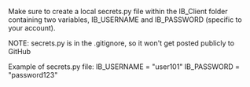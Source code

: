 Make sure to create a local secrets.py file within the IB_Client folder containing two variables, IB_USERNAME and IB_PASSWORD (specific to your account).

NOTE: secrets.py is in the .gitignore, so it won't get posted publicly to GitHub

Example of secrets.py file:
IB_USERNAME = "user101"
IB_PASSWORD = "password123"